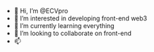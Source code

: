 - 👋 Hi, I’m @ECVpro
- 👀 I’m interested in developing front-end web3
- 🌱 I’m currently learning everything
- 💞️ I’m looking to collaborate on front-end
- 📫 

<!---
ECVpro/ECVpro is a ✨ special ✨ repository because its `README.md` (this file) appears on your GitHub profile.
You can click the Preview link to take a look at your changes.
--->
